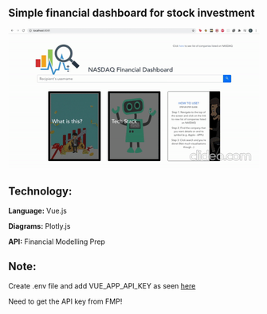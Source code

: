 ## Simple financial dashboard for stock investment

<!-- ![github](https://user-images.githubusercontent.com/56427824/128308749-66a2a51f-dfd9-4b8b-b50b-ee1e8b140e04.gif) -->

![](./demo.gif)

## Technology:

**Language:** Vue.js

**Diagrams:** Plotly.js

**API:** Financial Modelling Prep

## Note:

Create .env file and add VUE_APP_API_KEY as seen [here](https://stackoverflow.com/questions/50828904/using-environment-variables-with-vue-js)

Need to get the API key from FMP!
